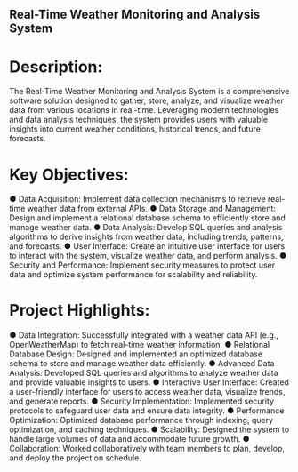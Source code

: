 ## Real-Time Weather Monitoring and Analysis System

# Description:

The Real-Time Weather Monitoring and Analysis System is a comprehensive software solution designed to gather, store, analyze, and visualize weather data from various locations in real-time. Leveraging modern technologies and data analysis techniques, the system provides users with valuable insights into current weather conditions, historical trends, and future forecasts.

# Key Objectives:

●	Data Acquisition: Implement data collection mechanisms to retrieve real-time weather data from external APIs.
●	Data Storage and Management: Design and implement a relational database schema to efficiently store and manage weather data.
●	Data Analysis: Develop SQL queries and analysis algorithms to derive insights from weather data, including trends, patterns, and forecasts.
●	User Interface: Create an intuitive user interface for users to interact with the system, visualize weather data, and perform analysis.
●	Security and Performance: Implement security measures to protect user data and optimize system performance for scalability and reliability.

# Project Highlights:

●	Data Integration: Successfully integrated with a weather data API (e.g., OpenWeatherMap) to fetch real-time weather information.
●	Relational Database Design: Designed and implemented an optimized database schema to store and manage weather data efficiently.
●	Advanced Data Analysis: Developed SQL queries and algorithms to analyze weather data and provide valuable insights to users.
●	Interactive User Interface: Created a user-friendly interface for users to access weather data, visualize trends, and generate reports.
●	Security Implementation: Implemented security protocols to safeguard user data and ensure data integrity.
●	Performance Optimization: Optimized database performance through indexing, query optimization, and caching techniques.
●	Scalability: Designed the system to handle large volumes of data and accommodate future growth.
●	Collaboration: Worked collaboratively with team members to plan, develop, and deploy the project on schedule.

